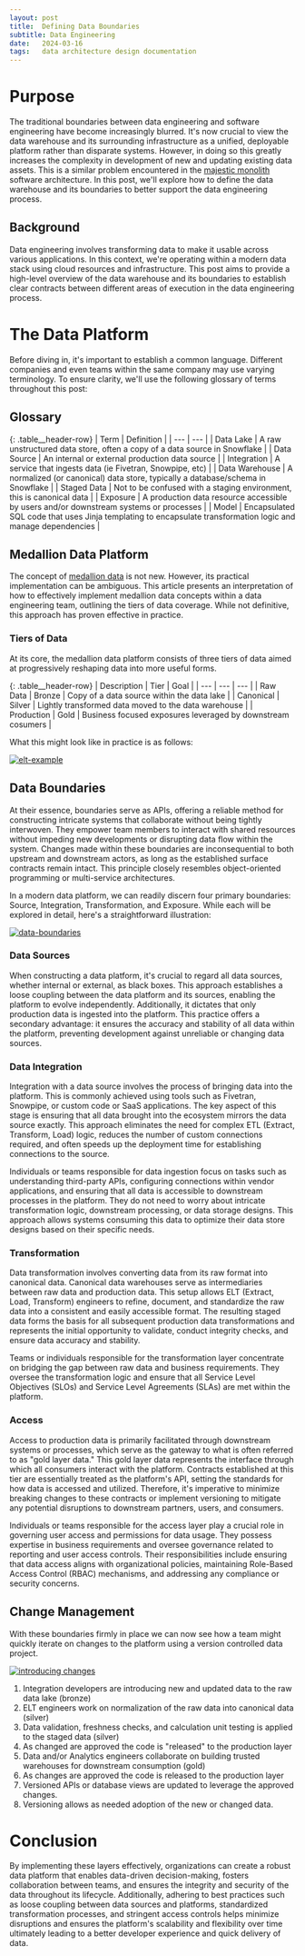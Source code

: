 ```yaml
---
layout: post
title:  Defining Data Boundaries
subtitle: Data Engineering
date:   2024-03-16
tags:   data architecture design documentation
---
```


# Purpose

The traditional boundaries between data engineering and software engineering have become increasingly blurred. It's now crucial to view the
data warehouse and its surrounding infrastructure as a unified, deployable platform rather than disparate systems. However, in doing so this
greatly increases the complexity in development of new and updating existing data assets. This is a similar problem encountered in the
[majestic monolith](https://robertorodes.com/the-blog/the-majestic-monolith-demystified/) software architecture. In this post, we'll explore
how to define the data warehouse and its boundaries to better support the data engineering process.

## Background

Data engineering involves transforming data to make it usable across various applications. In this context, we're operating within a modern
data stack using cloud resources and infrastructure. This post aims to provide a high-level overview of the data warehouse and its
boundaries to establish clear contracts between different areas of execution in the data engineering process.

# The Data Platform

Before diving in, it's important to establish a common language. Different companies and even teams within the same company may use varying
terminology. To ensure clarity, we'll use the following glossary of terms throughout this post:

## Glossary

{: .table__header-row}
| Term           | Definition                                                                                                   |
| ---            | ---                                                                                                          |
| Data Lake      | A raw unstructured data store, often a copy of a data source in Snowflake                                    |
| Data Source    | An internal or external production data source                                                               |
| Integration    | A service that ingests data (ie Fivetran, Snowpipe, etc)                                                     |
| Data Warehouse | A normalized (or canonical) data store, typically a database/schema in Snowflake                             |
| Staged Data    | Not to be confused with a staging environment, this is canonical data                                        |
| Exposure       | A production data resource accessible by users and/or downstream systems or processes                        |
| Model          | Encapsulated SQL code that uses Jinja templating to encapsulate transformation logic and manage dependencies |

## Medallion Data Platform

The concept of [medallion data](https://www.databricks.com/glossary/medallion-architecture) is not new. However, its practical
implementation can be ambiguous. This article presents an interpretation of how to effectively implement medallion data concepts within a
data engineering team, outlining the tiers of data coverage. While not definitive, this approach has proven effective in practice.

### Tiers of Data

At its core, the medallion data platform consists of three tiers of data aimed at progressively reshaping data into more useful forms.

{: .table__header-row}
| Description | Tier   | Goal                                                        |
| ---         | ---    | ---                                                         |
| Raw Data    | Bronze | Copy of a data source within the data lake                  |
| Canonical   | Silver | Lightly transformed data moved to the data warehouse        |
| Production  | Gold   | Business focused exposures leveraged by downstream cosumers |

What this might look like in practice is as follows:

[![elt-example](/assets/img/work/elt-example.png)](/assets/img/work/elt-example.png)

## Data Boundaries

At their essence, boundaries serve as APIs, offering a reliable method for constructing intricate systems that collaborate without being
tightly interwoven. They empower team members to interact with shared resources without impeding new developments or disrupting data flow
within the system. Changes made within these boundaries are inconsequential to both upstream and downstream actors, as long as the
established surface contracts remain intact. This principle closely resembles object-oriented programming or multi-service architectures.

In a modern data platform, we can readily discern four primary boundaries: Source, Integration, Transformation, and Exposure. While each
will be explored in detail, here's a straightforward illustration:

[![data-boundaries](/assets/img/work/data-boundaries.png)](/assets/img/work/data-boundaries.png)

### Data Sources

When constructing a data platform, it's crucial to regard all data sources, whether internal or external, as black boxes. This approach
establishes a loose coupling between the data platform and its sources, enabling the platform to evolve independently. Additionally, it
dictates that only production data is ingested into the platform. This practice offers a secondary advantage: it ensures the accuracy and
stability of all data within the platform, preventing development against unreliable or changing data sources.

### Data Integration

Integration with a data source involves the process of bringing data into the platform. This is commonly achieved using tools such as
Fivetran, Snowpipe, or custom code or SaaS applications. The key aspect of this stage is ensuring that all data brought into the ecosystem
mirrors the data source exactly. This approach eliminates the need for complex ETL (Extract, Transform, Load) logic, reduces the number of
custom connections required, and often speeds up the deployment time for establishing connections to the source.

Individuals or teams responsible for data ingestion focus on tasks such as understanding third-party APIs, configuring connections within
vendor applications, and ensuring that all data is accessible to downstream processes in the platform. They do not need to worry about
intricate transformation logic, downstream processing, or data storage designs. This approach allows systems consuming this data to optimize
their data store designs based on their specific needs.

### Transformation

Data transformation involves converting data from its raw format into canonical data. Canonical data warehouses serve as intermediaries
between raw data and production data. This setup allows ELT (Extract, Load, Transform) engineers to refine, document, and standardize the
raw data into a consistent and easily accessible format. The resulting staged data forms the basis for all subsequent production data
transformations and represents the initial opportunity to validate, conduct integrity checks, and ensure data accuracy and stability.

Teams or individuals responsible for the transformation layer concentrate on bridging the gap between raw data and business requirements.
They oversee the transformation logic and ensure that all Service Level Objectives (SLOs) and Service Level Agreements (SLAs) are met within
the platform.

### Access

Access to production data is primarily facilitated through downstream systems or processes, which serve as the gateway to what is often
referred to as "gold layer data." This gold layer data represents the interface through which all consumers interact with the platform.
Contracts established at this tier are essentially treated as the platform's API, setting the standards for how data is accessed and
utilized. Therefore, it's imperative to minimize breaking changes to these contracts or implement versioning to mitigate any potential
disruptions to downstream partners, users, and consumers.

Individuals or teams responsible for the access layer play a crucial role in governing user access and permissions for data usage. They
possess expertise in business requirements and oversee governance related to reporting and user access controls. Their responsibilities
include ensuring that data access aligns with organizational policies, maintaining Role-Based Access Control (RBAC) mechanisms, and
addressing any compliance or security concerns.

## Change Management

With these boundaries firmly in place we can now see how a team might quickly iterate on changes to the platform using a version controlled
data project.

[![introducing changes](/assets/img/work/introducing-changes.png)](/assets/img/work/introducing-changes.png)

1. Integration developers are introducing new and updated data to the raw data lake (bronze)
1. ELT engineers work on normalization of the raw data into canonical data (silver)
1. Data validation, freshness checks, and calculation unit testing is applied to the staged data (silver)
1. As changed are approved the code is "released" to the production layer
1. Data and/or Analytics engineers collaborate on building trusted warehouses for downstream consumption (gold)
1. As changes are approved the code is released to the production layer
1. Versioned APIs or database views are updated to leverage the approved changes.
1. Versioning allows as needed adoption of the new or changed data.

# Conclusion

By implementing these layers effectively, organizations can create a robust data platform that enables data-driven decision-making, fosters
collaboration between teams, and ensures the integrity and security of the data throughout its lifecycle. Additionally, adhering to best
practices such as loose coupling between data sources and platforms, standardized transformation processes, and stringent access controls
helps minimize disruptions and ensures the platform's scalability and flexibility over time ultimately leading to a better developer
experience and quick delivery of data.
